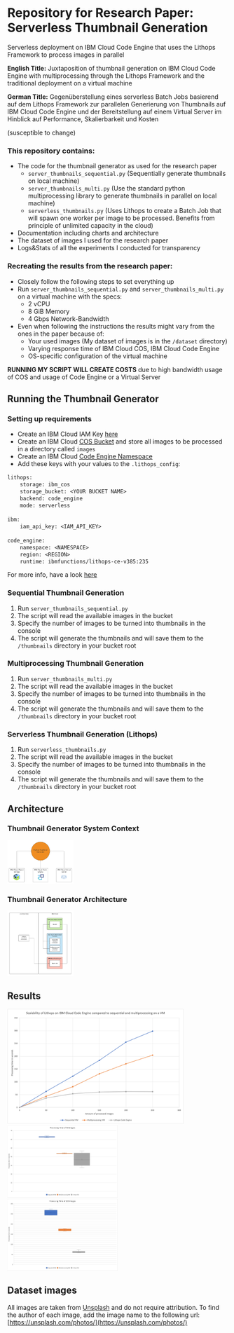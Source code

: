 # Repository for Research Paper: Serverless Thumbnail Generation
Serverless deployment on IBM Cloud Code Engine that uses the Lithops Framework to process images in parallel 

**English Title:** Juxtaposition of thumbnail generation on IBM Cloud Code Engine with multiprocessing through the Lithops Framework and the traditional deployment on a virtual machine

**German Title:** Gegenüberstellung eines serverless Batch Jobs basierend auf dem Lithops Framework zur parallelen Generierung von Thumbnails auf IBM Cloud Code Engine und der Bereitstellung auf einem Virtual Server im Hinblick auf Performance, Skalierbarkeit und Kosten

(susceptible to change)

### This repository contains:
- The code for the thumbnail generator as used for the research paper
  - `server_thumbnails_sequential.py` (Sequentially generate thumbnails on local machine)
  - `server_thumbnails_multi.py` (Use the standard python multiprocessing library to generate thumbnails in parallel on local machine)
  - `serverless_thumbnails.py` (Uses Lithops to create a Batch Job that will spawn one worker per image to be processed. Benefits from principle of unlimited capacity in the cloud)
- Documentation including charts and architecture
- The dataset of images I used for the research paper
- Logs&Stats of all the experiments I conducted for transparency

### Recreating the results from the research paper:
- Closely follow the following steps to set everything up
- Run `server_thumbnails_sequential.py` and `server_thumbnails_multi.py` on a virtual machine with the specs:
  - 2 vCPU
  - 8 GiB Memory
  - 4 Gbps Network-Bandwidth
- Even when following the instructions the results might vary from the ones in the paper because of:
  - Your used images (My dataset of images is in the `/dataset` directory)
  - Varying response time of IBM Cloud COS, IBM Cloud Code Engine
  - OS-specific configuration of the virtual machine

**RUNNING MY SCRIPT WILL CREATE COSTS** due to high bandwidth usage of COS and usage of Code Engine or a Virtual Server

## Running the Thumbnail Generator

### Setting up requirements
- Create an IBM Cloud IAM Key [here](https://cloud.ibm.com/iam/apikeys)
- Create an IBM Cloud [COS Bucket](https://cloud.ibm.com/objectstorage/create) and store all images to be processed in a directory called `images`
- Create an IBM Cloud [Code Engine Namespace](https://cloud.ibm.com/codeengine/create/start)
- Add these keys with your values to the `.lithops_config`:

```
lithops:
    storage: ibm_cos
    storage_bucket: <YOUR BUCKET NAME>
    backend: code_engine
    mode: serverless
    
ibm:
    iam_api_key: <IAM_API_KEY>
   
code_engine:
    namespace: <NAMESPACE>
    region: <REGION>
    runtime: ibmfunctions/lithops-ce-v385:235
```
For more info, have a look [here](https://lithops-cloud.github.io/docs/source/compute_config/code_engine.html)


### Sequential Thumbnail Generation

1. Run `server_thumbnails_sequential.py`
2. The script will read the available images in the bucket
3. Specify the number of images to be turned into thumbnails in the console
4. The script will generate the thumbnails and will save them to the `/thumbnails` directory in your bucket root

### Multiprocessing Thumbnail Generation

1. Run `server_thumbnails_multi.py`
2. The script will read the available images in the bucket
3. Specify the number of images to be turned into thumbnails in the console
4. The script will generate the thumbnails and will save them to the `/thumbnails` directory in your bucket root

### Serverless Thumbnail Generation (Lithops)

1. Run `serverless_thumbnails.py`
2. The script will read the available images in the bucket
3. Specify the number of images to be turned into thumbnails in the console
4. The script will generate the thumbnails and will save them to the `/thumbnails` directory in your bucket root

## Architecture

### Thumbnail Generator System Context
<img src="./documentation/PA2-System-Context.png" width="30%" height="auto" />

### Thumbnail Generator Architecture
<img src="./documentation/PA2-Architecture.png" width="30%" height="auto" />

## Results

<img src="./documentation/ScalabilityLithopsVsVM.png" width="80%" height="auto" />

<img src="./documentation/BoxPlot50.png" width="50%" height="auto" />

<img src="./documentation/BoxPlot200.png" width="50%" height="auto" />

## Dataset images

All images are taken from [Unsplash](https://unsplash.com/) and do not require attribution.
To find the author of each image, add the image name to the following url: [https://unsplash.com/photos/](https://unsplash.com/photos/)

